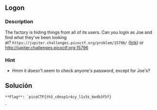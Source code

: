 ## Logon


### Description 
The factory is hiding things from all of its users. Can you login as Joe and find what they've been looking at? `https://jupiter.challenges.picoctf.org/problem/15796/` ([link](https://jupiter.challenges.picoctf.org/problem/15796/)) or http://jupiter.challenges.picoctf.org:15796

### Hint

- Hmm it doesn't seem to check anyone's password, except for Joe's?

## Solución 

```
**Flag**: `picoCTF{th3_c0nsp1r4cy_l1v3s_6edb3f5f}
```
`